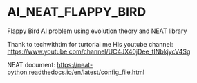# AI_NEAT_FLAPPY_BIRD


Flappy Bird AI problem using evolution theory and NEAT library

Thank to techwithtim for turtorial me
His youtube channel: https://www.youtube.com/channel/UC4JX40jDee_tINbkjycV4Sg

NEAT document:
https://neat-python.readthedocs.io/en/latest/config_file.html
